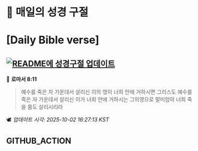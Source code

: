 # 🙏 매일의 성경 구절
# [Daily Bible verse]
## [![README에 성경구절 업데이트](https://github.com/DONGSUKA/first_test/actions/workflows/update-readme-bible.yml/badge.svg)](https://github.com/DONGSUKA/first_test/actions/workflows/update-readme-bible.yml)
<!-- START_BIBLE_VERSE -->
📖 **로마서 8:11**
> 예수를 죽은 자 가운데서 살리신 이의 영이 너희 안에 거하시면 그리스도 예수를 죽은 자 가운데서 살리신 이가 너희 안에 거하시는 그의영으로 말미암아 너희 죽을 몸도 살리시리라

🕊️ _업데이트 시각: 2025-10-02 16:27:13 KST_
  <!-- END_BIBLE_VERSE -->
## GITHUB_ACTION
